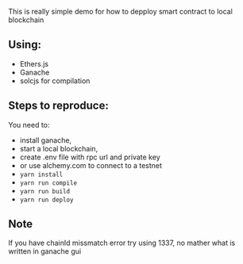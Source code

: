 This is really simple demo for how to depploy smart contract to local blockchain

## Using:

- Ethers.js
- Ganache
- solcjs for compilation

## Steps to reproduce:

You need to:

- install ganache,
- start a local blockchain,
- create .env file with rpc url and private key
- or use alchemy.com to connect to a testnet
- `yarn install`
- `yarn run compile`
- `yarn run build`
- `yarn run deploy`

## Note

If you have chainId missmatch error try using 1337, no mather what is written in ganache gui
